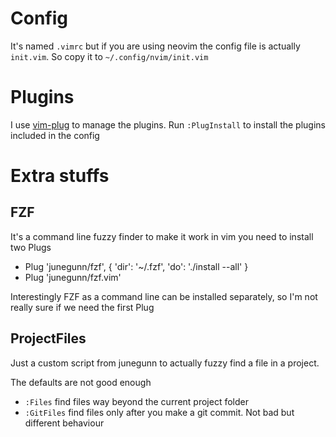 # Config
It's named `.vimrc` but if you are using neovim the config file is actually `init.vim`.
So copy it to `~/.config/nvim/init.vim`

# Plugins

I use [vim-plug](https://github.com/junegunn/vim-plug) to manage the plugins. Run `:PlugInstall` to install the plugins included
in the config

# Extra stuffs

## FZF

It's a command line fuzzy finder to make it work in vim you need to install two Plugs
- Plug 'junegunn/fzf', { 'dir': '~/.fzf', 'do': './install --all' }
- Plug 'junegunn/fzf.vim'

Interestingly FZF as a command line can be installed separately, so I'm not really sure
if we need the first Plug

## ProjectFiles

Just a custom script from junegunn to actually fuzzy find a file in a project.

The defaults are not good enough
- `:Files` find files way beyond the current project folder
- `:GitFiles` find files only after you make a git commit. Not bad but different behaviour
